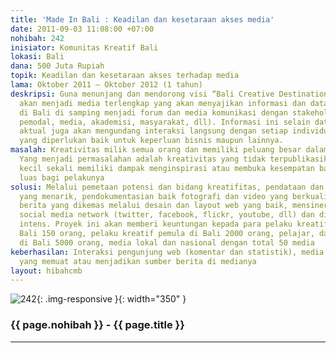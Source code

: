 ```yaml
---
title: 'Made In Bali : Keadilan dan kesetaraan akses media'
date: 2011-09-03 11:08:00 +07:00
nohibah: 242
inisiator: Komunitas Kreatif Bali
lokasi: Bali
dana: 500 Juta Rupiah
topik: Keadilan dan kesetaraan akses terhadap media
lama: Oktober 2011 – Oktober 2012 (1 tahun)
deskripsi: Guna menunjang dan mendorong visi “Bali Creative Destination”, situs ini
  akan menjadi media terlengkap yang akan menyajikan informasi dan database kreatif
  di Bali di samping menjadi forum dan media komunikasi dengan stakeholders (pemerintah,
  pemodal, media, akademisi, masyarakat, dll). Informasi ini selain data akurat dan
  aktual juga akan mengundang interaksi langsung dengan setiap individu atau talenta
  yang diperlukan baik untuk keperluan bisnis maupun lainnya.
masalah: Kreativitas milik semua orang dan memiliki peluang besar dalam perubahan.
  Yang menjadi permasalahan adalah kreativitas yang tidak terpublikasikan sehingga
  kecil sekali memiliki dampak menginspirasi atau membuka kesempatan baru yang lebih
  luas bagi pelakunya
solusi: Melalui pemetaan potensi dan bidang kreatifitas, pendataan dan penulisan editorial
  yang menarik, pendokumentasian baik fotografi dan video yang berkualitas, penyajian
  berita yang dikemas melalui desain dan layout web yang baik, mensinergikan dengan
  social media network (twitter, facebook, flickr, youtube, dll) dan dilakukan secara
  intens. Proyek ini akan memberi keuntungan kepada para pelaku kreatif senior di
  Bali 150 orang, pelaku kreatif pemula di Bali 2000 orang, pelajar, dan mahasiswa
  di Bali 5000 orang, media lokal dan nasional dengan total 50 media
keberhasilan: Interaksi pengunjung web (komentar dan statistik), media lokal dan nasional
  yang memuat atau menjadikan sumber berita di medianya
layout: hibahcmb
---
```


![242](/static/img/hibahcmb/242.png){: .img-responsive }{: width="350" }

### {{ page.nohibah }} - {{ page.title }}

---
